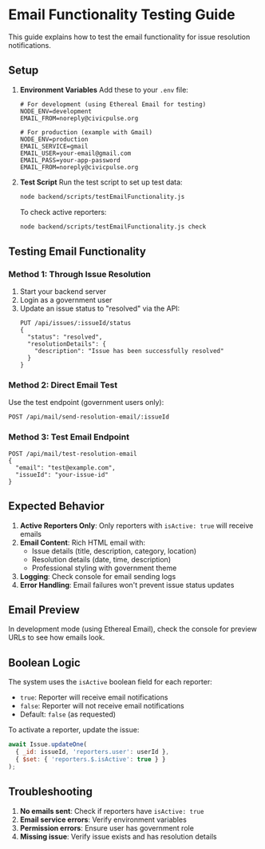 # Email Functionality Testing Guide

This guide explains how to test the email functionality for issue resolution notifications.

## Setup

1. **Environment Variables**
   Add these to your `.env` file:
   ```
   # For development (using Ethereal Email for testing)
   NODE_ENV=development
   EMAIL_FROM=noreply@civicpulse.org
   
   # For production (example with Gmail)
   NODE_ENV=production
   EMAIL_SERVICE=gmail
   EMAIL_USER=your-email@gmail.com
   EMAIL_PASS=your-app-password
   EMAIL_FROM=noreply@civicpulse.org
   ```

2. **Test Script**
   Run the test script to set up test data:
   ```bash
   node backend/scripts/testEmailFunctionality.js
   ```

   To check active reporters:
   ```bash
   node backend/scripts/testEmailFunctionality.js check
   ```

## Testing Email Functionality

### Method 1: Through Issue Resolution
1. Start your backend server
2. Login as a government user
3. Update an issue status to "resolved" via the API:
   ```
   PUT /api/issues/:issueId/status
   {
     "status": "resolved",
     "resolutionDetails": {
       "description": "Issue has been successfully resolved"
     }
   }
   ```

### Method 2: Direct Email Test
Use the test endpoint (government users only):
```
POST /api/mail/send-resolution-email/:issueId
```

### Method 3: Test Email Endpoint
```
POST /api/mail/test-resolution-email
{
  "email": "test@example.com",
  "issueId": "your-issue-id"
}
```

## Expected Behavior

1. **Active Reporters Only**: Only reporters with `isActive: true` will receive emails
2. **Email Content**: Rich HTML email with:
   - Issue details (title, description, category, location)
   - Resolution details (date, time, description)
   - Professional styling with government theme
3. **Logging**: Check console for email sending logs
4. **Error Handling**: Email failures won't prevent issue status updates

## Email Preview

In development mode (using Ethereal Email), check the console for preview URLs to see how emails look.

## Boolean Logic

The system uses the `isActive` boolean field for each reporter:
- `true`: Reporter will receive email notifications
- `false`: Reporter will not receive email notifications
- Default: `false` (as requested)

To activate a reporter, update the issue:
```javascript
await Issue.updateOne(
  { _id: issueId, 'reporters.user': userId },
  { $set: { 'reporters.$.isActive': true } }
);
```

## Troubleshooting

1. **No emails sent**: Check if reporters have `isActive: true`
2. **Email service errors**: Verify environment variables
3. **Permission errors**: Ensure user has government role
4. **Missing issue**: Verify issue exists and has resolution details
